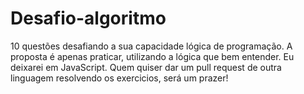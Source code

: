 # Desafio-algoritmo
10 questões desafiando a sua capacidade lógica de programação. A proposta é apenas praticar, utilizando a lógica que bem entender. Eu deixarei em JavaScript. Quem quiser dar um pull request de outra linguagem resolvendo os exercicios, será um prazer!
